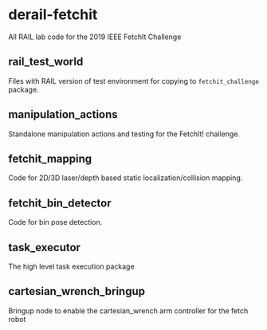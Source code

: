 # derail-fetchit
All RAIL lab code for the 2019 IEEE FetchIt Challenge

## rail_test_world
Files with RAIL version of test environment for copying to `fetchit_challenge` package.

## manipulation_actions
Standalone manipulation actions and testing for the FetchIt! challenge.

## fetchit_mapping
Code for 2D/3D laser/depth based static localization/collision mapping.

## fetchit_bin_detector
Code for bin pose detection.

## task_executor
The high level task execution package

## cartesian_wrench_bringup
Bringup node to enable the cartesian_wrench arm controller for the fetch robot
